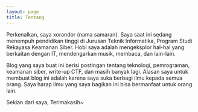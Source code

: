 ```yaml
---
layout: page
title: Tentang
---
```


Perkenalkan, saya xorandor (nama samaran). Saya saat ini sedang menempuh pendidikan tinggi di Jurusan Teknik Informatika, Program Studi Rekayasa Keamanan Siber. Hobi saya adalah mengeksplor hal-hal yang berkaitan dengan IT, mendengarkan musik, membaca, dan lain-lain.

Blog yang saya buat ini berisi postingan tentang teknologi, pemrograman, keamanan siber, write-up CTF, dan masih banyak lagi. Alasan saya untuk membuat blog ini adalah karena saya suka berbagi ilmu kepada semua orang. Saya harap ilmu yang saya bagikan ini bisa bermanfaat untuk orang lain.

Sekian dari saya, Terimakasih~
